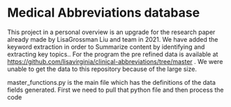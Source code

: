 # Medical Abbreviations database 
This project in a personal overview is an upgrade for the research paper already made by LisaGrossman Liu and team in 2021. We have added the keyword extraction in order to Summarize content by identifying and extracting key topics.. For the program the pre refined data is available at https://github.com/lisavirginia/clinical-abbreviations/tree/master . We were unable to get the data to this repository because of the large size.

master_functions.py is the main file which has the definitions of the data fields generated. First we need to pull that python file and then process the code
